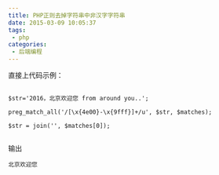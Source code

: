 ```yaml
---
title: PHP正则去掉字符串中非汉字字符串
date: 2015-03-09 10:05:37
tags:
 - php
categories:
 - 后端编程 
---
```


直接上代码示例：

```$xslt

$str='2016，北京欢迎您 from around you..';
 
preg_match_all('/[\x{4e00}-\x{9fff}]+/u', $str, $matches);
 
$str = join('', $matches[0]);
 
```

输出
 
```$xslt
北京欢迎您
```

